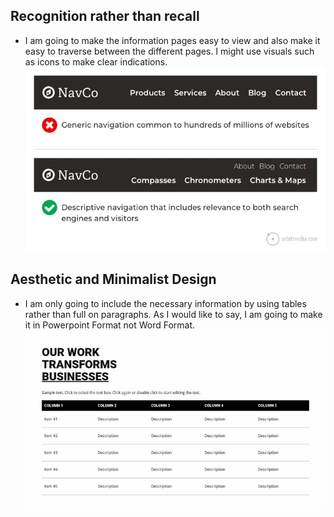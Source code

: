 Recognition rather than recall
------------------------------
* I am going to make the information pages easy to view and also make it easy to traverse between the different pages.
  I might use visuals such as icons to make clear indications.
  ![Navigation Example](./Navigation.png)

Aesthetic and Minimalist Design
-------------------------------
* I am only going to include the necessary information by using tables rather than full on paragraphs.
  As I would like to say, I am going to make it in Powerpoint Format not Word Format.
  ![Table Example](./Table.png)
